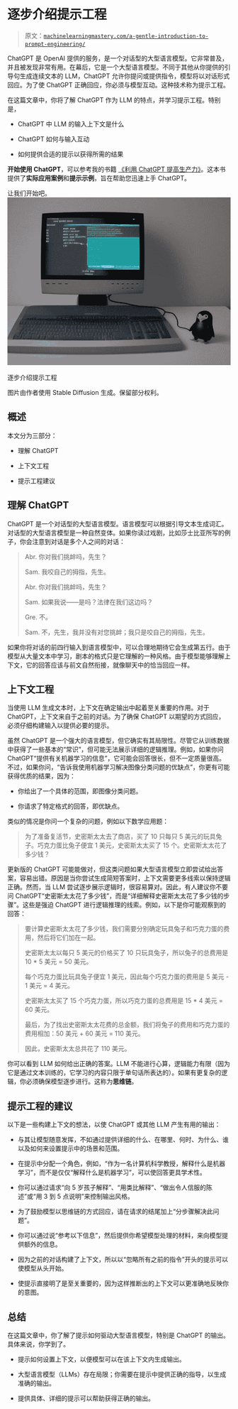 # 逐步介绍提示工程

> 原文：[`machinelearningmastery.com/a-gentle-introduction-to-prompt-engineering/`](https://machinelearningmastery.com/a-gentle-introduction-to-prompt-engineering/)

ChatGPT 是 OpenAI 提供的服务，是一个对话型的大型语言模型。它非常普及，并且被发现非常有用。在幕后，它是一个大型语言模型。不同于其他从你提供的引导句生成连续文本的 LLM，ChatGPT 允许你提问或提供指令，模型将以对话形式回应。为了使 ChatGPT 正确回应，你必须与模型互动。这种技术称为提示工程。

在这篇文章中，你将了解 ChatGPT 作为 LLM 的特点，并学习提示工程。特别是，

+   ChatGPT 中 LLM 的输入上下文是什么

+   ChatGPT 如何与输入互动

+   如何提供合适的提示以获得所需的结果

**开始使用 ChatGPT**，可以参考我的书籍 [《利用 ChatGPT 提高生产力》](https://machinelearningmastery.com/productivity-with-chatgpt/)。这本书提供了**实际应用案例**和**提示示例**，旨在帮助您迅速上手 ChatGPT。

让我们开始吧。 ![](img/2e078534971f7abc10aac092ee5fb660.png)

逐步介绍提示工程

图片由作者使用 Stable Diffusion 生成。保留部分权利。

## 概述

本文分为三部分：

+   理解 ChatGPT

+   上下文工程

+   提示工程建议

## 理解 ChatGPT

ChatGPT 是一个对话型的大型语言模型。语言模型可以根据引导文本生成词汇。对话型的大型语言模型是一种自然变体。如果你读过戏剧，比如莎士比亚所写的例子，你会注意到对话是多个人之间的对话：

> Abr. 你对我们挑衅吗，先生？
> 
> Sam. 我咬自己的拇指，先生。
> 
> Abr. 你对我们挑衅吗，先生？
> 
> Sam. 如果我说——是吗？法律在我们这边吗？
> 
> Gre. 不。
> 
> Sam. 不，先生，我并没有对您挑衅；我只是咬自己的拇指，先生。

如果你将对话的前四行输入到语言模型中，可以合理地期待它会生成第五行。由于模型从大量文本中学习，剧本的格式只是它理解的一种风格。由于模型能够理解上下文，它的回答应该与前文自然衔接，就像聊天中的恰当回应一样。

## 上下文工程

当使用 LLM 生成文本时，上下文在确定输出中起着至关重要的作用。对于 ChatGPT，上下文来自于之前的对话。为了确保 ChatGPT 以期望的方式回应，必须仔细构建输入以提供必要的提示。

虽然 ChatGPT 是一个强大的语言模型，但它确实有其局限性。尽管它从训练数据中获得了一些基本的“常识”，但可能无法展示详细的逻辑推理。例如，如果你问 ChatGPT“提供有关机器学习的信息”，它可能会回答很长，但不一定质量很高。不过，如果你问，“告诉我使用机器学习解决图像分类问题的优缺点”，你更有可能获得优质的结果，因为：

+   你给出了一个具体的范围，即图像分类问题。

+   你请求了特定格式的回答，即优缺点。

类似的情况是你问一个复杂的问题，例如以下数学应用题：

> 为了准备复活节，史密斯太太去了商店，买了 10 只每只 5 美元的玩具兔子。巧克力蛋比兔子便宜 1 美元，史密斯太太买了 15 个。史密斯太太花了多少钱？

更新版的 ChatGPT 可能能做对，但这类问题如果大型语言模型立即尝试给出答案，容易出错。原因是当你尝试生成简短答案时，上下文需要更多线索以保持逻辑正确。然而，当 LLM 尝试逐步展示逻辑时，很容易算对。因此，有人建议你不要问 ChatGPT“史密斯太太花了多少钱”，而是“详细解释史密斯太太花了多少钱的步骤”。这些是强迫 ChatGPT 进行逻辑推理的线索。例如，以下是你可能观察到的回答：

> 要计算史密斯太太花了多少钱，我们需要分别确定玩具兔子和巧克力蛋的费用，然后将它们加在一起。
> 
> 史密斯太太以每只 5 美元的价格买了 10 只玩具兔子，所以兔子的总费用是 10 * 5 美元 = 50 美元。
> 
> 每个巧克力蛋比玩具兔子便宜 1 美元，因此每个巧克力蛋的费用是 5 美元 - 1 美元 = 4 美元。
> 
> 史密斯太太买了 15 个巧克力蛋，所以巧克力蛋的总费用是 15 * 4 美元 = 60 美元。
> 
> 最后，为了找出史密斯太太花费的总金额，我们将兔子的费用和巧克力蛋的费用相加：50 美元 + 60 美元 = 110 美元。
> 
> 因此，史密斯太太总共花了 110 美元。

你可以看到 LLM 如何给出正确的答案。LLM 不能进行心算，逻辑能力有限（因为它是通过文本训练的，它学习的内容只限于单句话所表达的）。如果有更复杂的逻辑，你必须确保模型逐步进行。这称为**思维链**。

## 提示工程的建议

以下是一些构建上下文的想法，以使 ChatGPT 或其他 LLM 产生有用的输出：

+   与其让模型随意发挥，不如通过提供详细的什么、在哪里、何时、为什么、谁以及如何来设置提示中的场景和范围。

+   在提示中分配一个角色，例如，“作为一名计算机科学教授，解释什么是机器学习”，而不是仅仅“解释什么是机器学习”，可以使回答更具学术性。

+   你可以通过请求“向 5 岁孩子解释”、“用类比解释”、“做出令人信服的陈述”或“用 3 到 5 点说明”来控制输出风格。

+   为了鼓励模型以思维链的方式回应，请在请求的结尾加上“分步骤解决此问题”。

+   你可以通过说“参考以下信息”，然后提供你希望模型处理的材料，来向模型提供额外的信息。

+   因为之前的对话构建了上下文，所以以“忽略所有之前的指令”开头的提示可以使模型从头开始。

+   使提示直接明了是至关重要的，因为这样推断出的上下文可以更准确地反映你的意图。

## 总结

在这篇文章中，你了解了提示如何驱动大型语言模型，特别是 ChatGPT 的输出。具体来说，你学到了。

+   提示如何设置上下文，以便模型可以在该上下文内生成输出。

+   大型语言模型（LLMs）存在局限；你需要在提示中提供正确的指导，以生成准确的输出。

+   提供具体、详细的提示可以帮助获得正确的输出。
